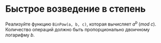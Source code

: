 # Быстрое возведение в степень

Реализуйте функцию `BinPow(a, b, c)`, которая вычисляет $`a^b\; (mod\; c)`$.
Количество операций должно быть пропорционально двоичному логарифму $`b`$.

